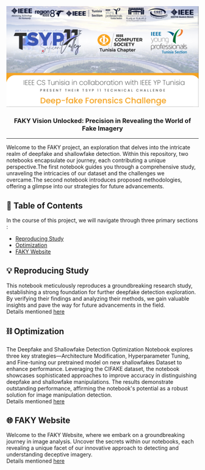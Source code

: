 <p align="center">
  <a href="" rel="noopener">
 <img src="Proposed_methodology/Optimization/images/tsyp.png" alt="Project logo"></a>
</p>
<h3 align="center">FAKY Vision Unlocked: Precision in Revealing the World of Fake Imagery
</h3>

<div align="center">


</div>

---

<p align=""> Welcome to the FAKY project, an exploration that delves into the intricate realm of deepfake and shallowfake detection. Within this repository, two notebooks encapsulate our journey, each contributing a unique perspective.The first notebook guides you through a comprehensive study, unraveling the intricacies of our dataset and the challenges we overcame.The second notebook introduces proposed methodologies, offering a glimpse into our strategies for future advancements.
    <br> 
</p>

## 📝 Table of Contents

In the course of this project, we will navigate through three primary sections  : 
- [Reproducing Study](#https://github.com/jyhedHR/TSYP_CS_CHALLENGE_EspritSB_GRINTA/blob/main/Reproducing_Study/README.md)
- [Optimization](#https://github.com/jyhedHR/TSYP_CS_CHALLENGE_EspritSB_GRINTA/blob/main/Proposed_methodology/README.md)
- [FAKY Website](#https://github.com/jyhedHR/TSYP_CS_CHALLENGE_EspritSB_GRINTA/blob/main/FAKY_website/README.md)


## 💡 Reproducing Study <a name = "reproducing_study"></a>

This notebook meticulously reproduces a groundbreaking research study, establishing a strong foundation for further deepfake detection exploration. By verifying their findings and analyzing their methods, we gain valuable insights and pave the way for future advancements in the field.<br>Details mentioned [here](https://github.com/jyhedHR/TSYP_CS_CHALLENGE_EspritSB_GRINTA/blob/main/Reproducing_Study/README.md)

## ⛓️ Optimization <a name = "optimization"></a>

The Deepfake and Shallowfake Detection Optimization Notebook explores three key strategies—Architecture Modification, Hyperparameter Tuning, and Fine-tuning our pretrained model on new shallowfakes Dataset to enhance performance. Leveraging the CIFAKE dataset, the notebook showcases sophisticated approaches to improve accuracy in distinguishing deepfake and shallowfake manipulations. The results demonstrate outstanding performance, affirming the notebook's potential as a robust solution for image manipulation detection.
<br>Details mentioned [here](https://github.com/jyhedHR/TSYP_CS_CHALLENGE_EspritSB_GRINTA/blob/main/Proposed_methodology/README.md)

## 🌐 FAKY Website <a name = "website"></a>

Welcome to the FAKY Website, where we embark on a groundbreaking journey in image analysis. Uncover the secrets within our notebooks, each revealing a unique facet of our innovative approach to detecting and understanding deceptive imagery.
<br>Details mentioned [here](https://github.com/jyhedHR/TSYP_CS_CHALLENGE_EspritSB_GRINTA/blob/main/FAKY_website/README.md)
